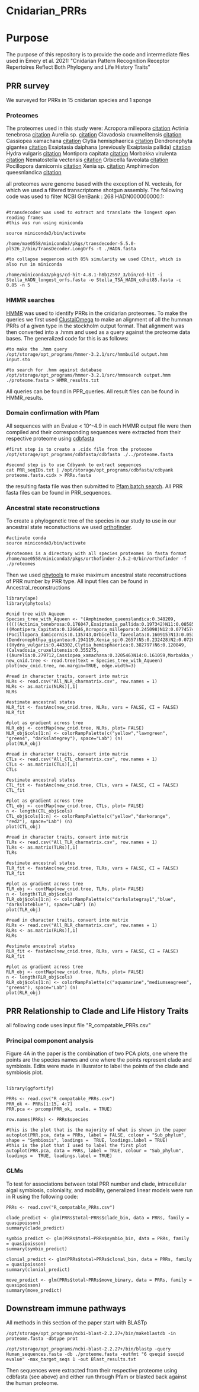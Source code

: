 # Cnidarian_PRRs
# Purpose
The purpose of this repository is to provide the code and intermediate files used in Emery et al. 2021: "Cnidarian Pattern Recognition Receptor Repertoires Reflect Both Phylogeny and Life History Traits"

## PRR survey
We surveyed for PRRs in 15 cnidarian species and 1 sponge 
### Proteomes 
The proteomes used in this study were: 
Acropora millepora [citation](https://science.sciencemag.org/content/369/6501/eaba4674) 
Actinia tenebrosa [citation](https://www.ncbi.nlm.nih.gov/pmc/articles/PMC6802032/)
Aurelia sp. [citation](https://www.nature.com/articles/s41559-018-0719-8)
Clavadosia cruxmelitensis [citation](https://academic.oup.com/gigascience/article/8/7/giz069/5524763)
Cassiopea xamachana [citation](https://mycocosm.jgi.doe.gov/Casxa1/Casxa1.home.html)
Clytia hemisphaerica [citation](https://www.nature.com/articles/s41559-019-0833-2)
Dendronephyta gigantea [citation](https://academic.oup.com/gbe/article/11/3/949/5368506)
Exaiptasia daiphana (previously Exaiptasia pallida) [citation](https://www.pnas.org/content/112/38/11893)
Hydra vulgaris [citation](https://www.nature.com/articles/nature08830)
Montipora capitata [citation](https://www.nature.com/articles/s41598-019-39274-3)
Morbakka virulenta [citation](https://www.nature.com/articles/s41559-019-0853-y)
Nematostella vectensis [citation](https://bmcecolevol.biomedcentral.com/articles/10.1186/s12862-016-0683-3)
Orbicella faveolata [citation](https://www.sciencedirect.com/science/article/pii/S096098221631123X)
Pocillopora damicornis [citation](https://www.nature.com/articles/s41598-018-34459-8)
Xenia sp. [citation](https://www.nature.com/articles/s41586-020-2385-7)
Amphimedon queesnlandica [citation](https://www.nature.com/articles/nature09201)

all proteomes were genome based with the exception of N. vectesis, for which we used a filtered transcriptome shotgun assembly. The following code was used to filter NCBI GenBank :
268 HADN000000000.1:

```{linux, eval=FALSE}

#transdecoder was used to extract and translate the longest open reading frames 
#this was run using miniconda 

source miniconda3/bin/activate 

/home/mae0558/miniconda3/pkgs/transdecoder-5.5.0-pl526_2/bin/TransDecoder.LongOrfs -t ./HADN.fasta 

#to collapse sequences with 85% simularity we used CDhit, which is also run in miniconda

/home/miniconda3/pkgs/cd-hit-4.8.1-h8b12597_3/bin/cd-hit -i Stella_HADN_longest_orfs.fasta -o Stella_TSA_HADN_cdhit85.fasta -c 0.85 -n 5 

```

### HMMR searches 
[HMMR](http://eddylab.org/software/hmmer/Userguide.pdf) was used to identify PRRs in the cnidarian proteomes. To make the queries we first used [ClustalOmega](https://www.ebi.ac.uk/Tools/msa/clustalo/) to make an alignment of all the humman PRRs of a given type in the stockholm output format. That alignment was then converted into a .hmm and used as a query against the proteome data bases. The generalized code for this is as follows: 

```{linux, eval=FALSE}
#to make the .hmm query
/opt/storage/opt_programs/hmmer-3.2.1/src/hmmbuild output.hmm input.sto 

#to search for .hmm against database 
/opt/storage/opt_programs/hmmer-3.2.1/src/hmmsearch output.hmm ./proteome.fasta > HMMR_results.txt 

```

All queries can be found in PPR_queries. All result files can be found in HMMR_results. 

### Domain confirmation with Pfam 
All sequences with an Evalue < 10^-4.9 in each HMMR output file were then compiled and their corresponding sequences were extracted from their respective proteome using [cdbfasta](https://github.com/gpertea/cdbfasta) 

```{linux, eval=FALSE}
#first step is to create a .cidx file from the proteome
/opt/storage/opt_programs/cdbfasta/cdbfasta ./../proteome.fasta

#second step is to use Cdbyank to extract sequences 
cat PRR_seqIDs.txt | /opt/storage/opt_programs/cdbfasta/cdbyank proteome.fasta.cidx > PRRs.fasta
```

the resulting fasta file was then submitted to [Pfam batch search](http://pfam.xfam.org/ncbiseq/398365647#tabview=tab1). All PRR fasta files can be found in PRR_sequences. 

### Ancestral state reconstructions 
To create a phylogenetic tree of the species in our study to use in our ancestral state reconstuctions we used [orthofinder](https://github.com/davidemms/OrthoFinder). 

```{linux, eval=FALSE}
#activate conda 
source miniconda3/bin/activate

#proteomes is a directory with all species proteomes in fasta format 
/home/mae0558/miniconda3/pkgs/orthofinder-2.5.2-0/bin/orthofinder -f ./proteomes 

```

Then we used [phytools](http://www.phytools.org/eqg2015/asr.html) to make maximum ancestral state reconstructions of PRR number by PRR type. All input files can be found in Ancestral_reconstructions

```{r, eval=FALSE}
library(ape) 
library(phytools)

#cnid tree with Aqueen 
Species_tree_with_Aqueen <- "(Amphimedon_queenslandica:0.348209,(((((Actinia_tenebrosa:0.176047,Exaiptasia_pallida:0.197342)N11:0.0858555,Nematostella_vectensis:0.232874)N8:0.0594498,((Montipera_Capitata:0.126646,Acropora_millepora:0.245098)N12:0.0774574,(Pocillopora_damicornis:0.135743,Orbicella_faveolata:0.160915)N13:0.0532946)N9:0.135952)N4:0.0900203,(Dendronephthya_gigantea:0.194119,Xenia_sp:0.2657)N5:0.232428)N2:0.0726117,((Hydra_vulgaris:0.443302,Clytia_hemisphaerica:0.382797)N6:0.120849,(Calvadosia_cruxelitensis:0.355275,((Aurelia:0.279712,Cassiopea_xamachana:0.320546)N14:0.161059,Morbakka_virulenta:0.398048)N10:0.0510492)N7:0.0466066)N3:0.0849133)N1:0.348209)N0;"
new_cnid.tree <- read.tree(text = Species_tree_with_Aqueen)
plot(new_cnid.tree, no.margin=TRUE, edge.width=3)

#read in character traits, convert into matrix 
NLRs <- read.csv("All_NLR_charmatrix.csv", row.names = 1)
NLRs <- as.matrix(NLRs)[,1]
NLRs

#estimate ancestral states 
NLR_fit <- fastAnc(new_cnid.tree, NLRs, vars = FALSE, CI = FALSE)
NLR_fit

#plot as gradient across tree
NLR_obj <- contMap(new_cnid.tree, NLRs, plot= FALSE)
NLR_obj$cols[1:n] <- colorRampPalette(c("yellow","lawngreen", "green4", "darkslategrey"), space="Lab") (n)
plot(NLR_obj)

#read in character traits, convert into matrix 
CTLs <- read.csv("All_CTL_charmatrix.csv", row.names = 1)
CTLs <- as.matrix(CTLs)[,1]
CTLs

#estimate ancestral states 
CTL_fit <- fastAnc(new_cnid.tree, CTLs, vars = FALSE, CI = FALSE)
CTL_fit

#plot as gradient across tree
CTL_obj <- contMap(new_cnid.tree, CTLs, plot= FALSE)
n <- length(CTL_obj$cols)
CTL_obj$cols[1:n] <- colorRampPalette(c("yellow","darkorange", "red2"), space="Lab") (n)
plot(CTL_obj)

#read in character traits, convert into matrix 
TLRs <- read.csv("All_TLR_charmatrix.csv", row.names = 1)
TLRs <- as.matrix(TLRs)[,1]
TLRs

#estimate ancestral states 
TLR_fit <- fastAnc(new_cnid.tree, TLRs, vars = FALSE, CI = FALSE)
TLR_fit

#plot as gradient across tree
TLR_obj <- contMap(new_cnid.tree, TLRs, plot= FALSE)
n <- length(TLR_obj$cols)
TLR_obj$cols[1:n] <- colorRampPalette(c("darkslategray1","blue", "darkslateblue"), space="Lab") (n)
plot(TLR_obj)

#read in character traits, convert into matrix 
RLRs <- read.csv("All_RLR_charmatrix.csv", row.names = 1)
RLRs <- as.matrix(RLRs)[,1]
RLRs

#estimate ancestral states 
RLR_fit <- fastAnc(new_cnid.tree, RLRs, vars = FALSE, CI = FALSE)
RLR_fit

#plot as gradient across tree
RLR_obj <- contMap(new_cnid.tree, RLRs, plot= FALSE)
n <- length(RLR_obj$cols)
RLR_obj$cols[1:n] <- colorRampPalette(c("aquamarine","mediumseagreen", "green4"), space="Lab") (n)
plot(RLR_obj)

```

## PRR Relationship to Clade and Life History Traits 
all following code uses input file "R_compatable_PRRs.csv"
### Principal component analysis 
Figure 4A in the paper is the combination of two PCA plots, one where the points are the species names and one where the points represent clade and symbiosis. Edits were made in illusrator to label the points of the clade and symbiosis plot. 
```{r, eval=FALSE}

library(ggfortify)

PRRs <- read.csv("R_compatable_PRRs.csv")
PRR_ok <- PRRs[1:15, 4:7]
PRR.pca <- prcomp(PRR_ok, scale. = TRUE)

row.names(PRRs) <- PRRs$species

#this is the plot that is the majority of what is shown in the paper
autoplot(PRR.pca, data = PRRs, label = FALSE, colour = "Sub_phylum", shape = "Symbiosis", loadings =  TRUE, loadings.label = TRUE)
#this is the plot that I used to label the first plot 
autoplot(PRR.pca, data = PRRs, label = TRUE, colour = "Sub_phylum", loadings =  TRUE, loadings.label = TRUE)

```

### GLMs 
To test for associations between total PRR number and clade, intracellular algal symbiosis, coloniality, and mobility, generalized linear models were run in R using the following code: 

```{r, eval=FALSE}
PRRs <- read.csv("R_compatable_PRRs.csv")

clade_predict <- glm(PRRs$total~PRRs$clade_bin, data = PRRs, family = quasipoisson)
summary(clade_predict)

symbio_predict <- glm(PRRs$total~PRRs$symbio_bin, data = PRRs, family = quasipoisson)
summary(symbio_predict)

clonial_predict <- glm(PRRs$total~PRRs$clonal_bin, data = PRRs, family = quasipoisson)
summary(clonial_predict)

move_predict <- glm(PRRs$total~PRRs$move_binary, data = PRRs, family = quasipoisson)
summary(move_predict)
```


## Downstream immune pathways 
All methods in this section of the paper start with BLASTp 

```{linux, eval=FALSE}
/opt/storage/opt_programs/ncbi-blast-2.2.27+/bin/makeblastdb -in proteome.fasta -dbtype prot

/opt/storage/opt_programs/ncbi-blast-2.2.27+/bin/blastp -query Human_sequences.fasta -db ./proteome.fasta -outfmt "6 qseqid sseqid evalue" -max_target_seqs 1 -out Blast_results.txt

```

Then sequences were extracted from their respective proteome using cdbfasta (see above) and either run through Pfam or blasted back against the human proteome. 


